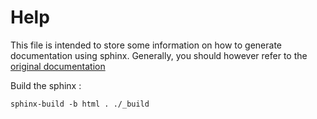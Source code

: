 # Help
This file is intended to store some information on how to generate documentation
using sphinx. Generally, you should however refer to the [original
documentation](https://www.sphinx-doc.org/)


Build the sphinx :

```
sphinx-build -b html . ./_build
```